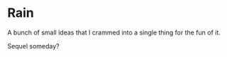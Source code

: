 # Rain
A bunch of small ideas that I crammed into a single thing for the fun of it.

Sequel someday?
